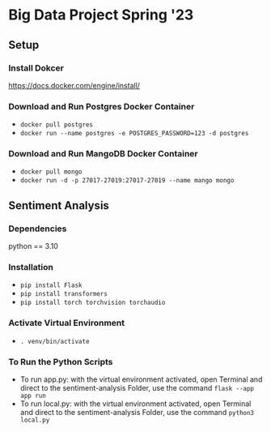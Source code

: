 # Big Data Project Spring '23
## Setup
### Install Dokcer
https://docs.docker.com/engine/install/

### Download and Run Postgres Docker Container
- `docker pull postgres`
- `docker run --name postgres -e POSTGRES_PASSWORD=123 -d postgres`

### Download and Run MangoDB Docker Container
- `docker pull mongo`
- `docker run -d -p 27017-27019:27017-27019 --name mango mongo`


## Sentiment Analysis

### Dependencies
python == 3.10
### Installation
- `pip install Flask`
- `pip install transformers`
- `pip install torch torchvision torchaudio`

### Activate Virtual Environment
- `. venv/bin/activate`


### To Run the Python Scripts
- To run app.py: with the virtual environment activated, open Terminal and direct to the sentiment-analysis Folder, use the command `flask --app app run`
- To run local.py: with the virtual environment activated, open Terminal and direct to the sentiment-analysis Folder, use the command `python3 local.py`



